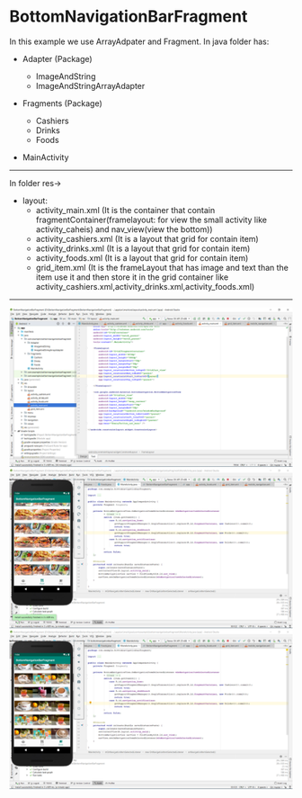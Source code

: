 # BottomNavigationBarFragment

In this example we use ArrayAdpater and Fragment.
In java folder has:

* Adapter (Package)
  * ImageAndString
  * ImageAndStringArrayAdapter
  
  
* Fragments (Package)
  * Cashiers
  * Drinks
  * Foods
* MainActivity

***
In folder res-> 

* layout:
  * activity_main.xml (It is the container that contain fragmentContainer(framelayout: for view the small activity like                                           activity_caheis) and nav_view(view the bottom))
  * activity_cashiers.xml (It is a layout that grid for contain item)
  * activity_drinks.xml (It is a layout that grid for contain item)
  * activity_foods.xml (It is a layout that grid for contain item)
  * grid_item.xml (It is the frameLayout that has image and text than the item use it and then store it in the grid                                           container like activity_cashiers.xml,activity_drinks.xml,activity_foods.xml)
                    
***
![](https://raw.githubusercontent.com/VIRAK33/BottomNavigationBarFragment/master/img/activity_main.png)
![](https://raw.githubusercontent.com/VIRAK33/BottomNavigationBarFragment/master/img/food.png)
![](https://raw.githubusercontent.com/VIRAK33/BottomNavigationBarFragment/master/img/drink.png)

